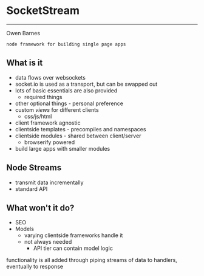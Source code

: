 # SocketStream

---

Owen Barnes

	node framework for building single page apps


## What is it

+	data flows over websockets
+	socket.io is used as a transport, but can be swapped out
+	lots of basic essentials are also provided
	+	required things
+	other optional things - personal preference
+	custom *views* for different clients
	+	css/js/html
+	client framework agnostic
+	clientside templates - precompiles and namespaces
+	clientside modules - shared between client/server
	+	browserify powered
+	build large apps with smaller modules

## Node Streams

+	transmit data incrementally
+	standard API

## What won't it do?

+	SEO
+	Models
	+	varying clientside frameworks handle it
	+	not always needed
		+	API tier can contain model logic

functionality is all added through piping streams of data to handlers, eventually to response

